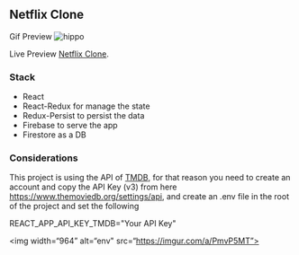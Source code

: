 ## Netflix Clone

Gif Preview ![hippo](https://media.giphy.com/media/RJ1dRNFQDGHHBXLvw4/giphy.gif)

Live Preview [Netflix Clone](https://movie-app-f10d3.web.app).

### Stack

- React
- React-Redux for manage the state
- Redux-Persist to persist the data
- Firebase to serve the app
- Firestore as a DB

### Considerations

This project is using the API of [TMDB](https://www.themoviedb.org/), for that reason you need to create an account and copy the API Key (v3) from here https://www.themoviedb.org/settings/api, and create an .env file in the root of the project and set the following

REACT_APP_API_KEY_TMDB="Your API Key"

<img width=“964” alt=“env" src=“https://imgur.com/a/PmvP5MT”>
